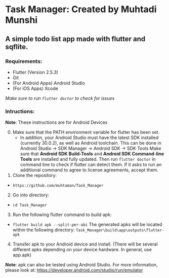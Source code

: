 # **Task Manager: Created by Muhtadi Munshi**
## A simple todo list app made with flutter and sqflite.

### Requirements:
- Flutter (Version 2.5.3)
- Git
- (For Android Apps) Android Studio
- (For iOS Apps) Xcode


_Make sure to run `flutter doctor` to check for issues_

### Intructions:
**Note**: These instructions are for Android Devices

0. Make sure that the PATH environment variable for flutter has been set.
   - In addition, your Android Studio must have the latest SDK installed (currently 30.0.2), as well as Android toolchain. 
   This can be done in Android Studio -> SDK Manager -> Android SDK -> SDK Tools
   Make sure that **Android SDK Build-Tools** and **Android SDK Command-line Tools** are installed and fully updated.
   Then run `flutter doctor` in command line to check if flutter can detect them. 
   If it asks to run an additional command to agree to license agreements, accept them.
1. Clone the repository:
  - `https://github.com/muhtaman/Task_Manager`
2. Go into directory: 
  - `cd Task_Manager`
3. Run the following flutter command to build apk: 
  - `flutter build apk --split-per-abi`
   The generated apks will be located within the following directory: `Task_Manager\build\app\outputs\flutter-apk` 
4. Transfer apk to your Android device and install. (There will be several different apks depending on your device hardware. In general, use app.apk)

**Note**: apk can also be tested using Android Studio. For more information, please look at: https://developer.android.com/studio/run/emulator
